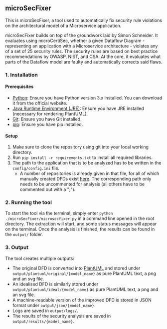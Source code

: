 ## microSecFixer

This is microSecFixer, a tool used to automatically fix security rule violations on the architectural model of a Microservice application.

microSecFixer builds on top of the groundwork laid by Simon Schneider. It evaluates using microCertiSec, whether a given Dataflow Diagram - representing an application with a Microservice architecture - violates any of a set of 25 security rules. The security rules are based on best practice recommendations by OWASP, NIST, and CSA. At the core, it evaluates what parts of the Dataflow model are faulty and automatically corrects said flaws.

### 1. Installation

#### Prerequisites
- [Python](https://www.python.org/downloads/): Ensure you have Python version 3.x installed. You can download it from the official website.
- [Java Runtime Environment (JRE)](https://www.java.com/de/download/manual.jsp): Ensure you have JRE installed (necessary for rendering PlantUML).
- [Git](https://git-scm.com/downloads): Ensure you have Git installed.
- [pip](https://pip.pypa.io/en/stable/cli/pip_download/): Ensure you have pip installed.

#### Setup
1. Make sure to clone the repository using git into your local working directory.
2. Run `pip install -r requirements.txt` to install all required libraries.
3. The path to the application that is to be analyzed has to be written in the `config/config.ini` file.
    - A number of repositories is already given in that file, for all of which manually created DFDs exist [here](https://github.com/tuhh-softsec/microSecEnD). The corresponding path only needs to be uncommented for analysis (all others have to be commented out with a ";").

### 2. Running the tool

To start the tool via the terminal, simply enter `python ./microSecFixer/microsecfixer.py` in a command line opened in the root directory. The extraction will start, and some status messages will appear on the terminal. Once the analysis is finished, the results can be found in the `output/` folder.

### 3. Output

The tool creates multiple outputs:

- The original DFD is converted into [PlantUML](https://plantuml.com) and stored under `output/plantuml/original/{model_name}` as pure PlantUML text, a png and an svg file.
- An idealised DFD is similarly stored under `output/plantuml/ideal/{model_name}` as pure PlantUML text, a png and an svg file.
- A machine-readable version of the improved DFD is stored in JSON format under `output/json/{model_name}`.
- Logs are saved in `output/logs/`.
- The results of the security analysis are saved in `output/results/{model_name}`.
